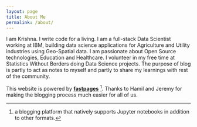 ```yaml
---
layout: page
title: About Me
permalink: /about/
---
```



I am Krishna. I write code for a living. I am a full-stack Data Scientist working at IBM, building data science applications for Agriculture and Utility industries using Geo-Spatial data. I am passionate about Open Source technologies, Education and Healthcare. I volunteer in my free time at Statistics Without Borders doing Data Science projects. The purpose of blog is partly to act as notes to myself and partly to share my learnings with rest of the community. 



This website is powered by **[fastpages](https://github.com/fastai/fastpages)** [^1]. Thanks to Hamil and Jeremy for making the blogging process much easier for all of us.



[^1]:a blogging platform that natively supports Jupyter notebooks in addition to other formats.
